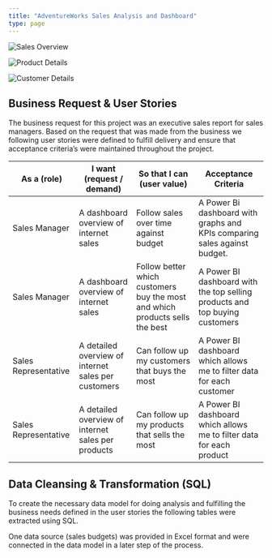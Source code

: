 ```yaml
---
title: "AdventureWorks Sales Analysis and Dashboard"
type: page
---
```


![Sales Overview](/images/adventureworks/salesoverview.png "Sales Overview")

![Product Details](/images/adventureworks/productdetails.png "Product Details")

![Customer Details](/images/adventureworks/customerdetails.png "Customer Details")

## Business Request & User Stories
The business request for this project was an executive sales report for sales managers. Based on the request that was made from the business we following user stories were defined to fulfill delivery and ensure that acceptance criteria’s were maintained throughout the project.

|     As a (role)      |              I want (request / demand)              |                          So that I can (user value)                          |                             Acceptance Criteria                             |
| -------------------- | --------------------------------------------------- | ---------------------------------------------------------------------------- | --------------------------------------------------------------------------- |
| Sales Manager        | A dashboard overview of internet sales              | Follow sales over time against budget                                        | A Power Bi dashboard with graphs and KPIs comparing sales against budget.   |
| Sales Manager        | A dashboard overview of internet sales              | Follow better which customers buy the most and which products sells the best | A Power BI dashboard with the top selling products and top buying customers |
| Sales Representative | A detailed overview of internet sales per customers | Can follow up my customers that buys the most                                | A Power BI dashboard which allows me to filter data for each customer       |
| Sales Representative | A detailed overview of internet sales per products  | Can follow up my products that sells the most                                | A Power BI dashboard which allows me to filter data for each product        |

## Data Cleansing & Transformation (SQL)
To create the necessary data model for doing analysis and fulfilling the business needs defined in the user stories the following tables were extracted using SQL.

One data source (sales budgets) was provided in Excel format and were connected in the data model in a later step of the process.



